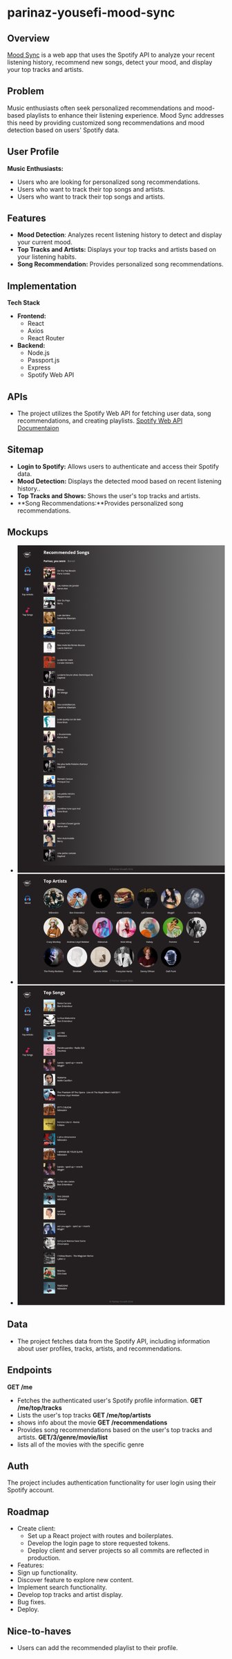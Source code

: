# parinaz-yousefi-mood-sync


## Overview
[Mood Sync](https://mood-sync.netlify.app/) is a web app that uses the Spotify API to analyze your recent listening history, recommend new songs, detect your mood, and display your top tracks and artists.

## Problem
Music enthusiasts often seek personalized recommendations and mood-based playlists to enhance their listening experience. Mood Sync addresses this need by providing customized song recommendations and mood detection based on users' Spotify data.


## User Profile
**Music Enthusiasts:**
-  Users who are looking for personalized song recommendations.
-  Users who want to track their top songs and artists.
-  Users who want to track their top songs and artists.

## Features
-  **Mood Detection**: Analyzes recent listening history to detect and display your current mood.
-  **Top Tracks and Artists:** Displays your top tracks and artists based on your listening habits.
-  **Song Recommendation:** Provides personalized song recommendations.

## Implementation
**Tech Stack**
-  **Frontend:**
   -   React
   -   Axios
   -   React Router
-  **Backend:**
   -   Node.js
   -   Passport.js
   -   Express
   -   Spotify Web API

## APIs

-  The project utilizes the Spotify Web API for fetching user data, song recommendations, and creating playlists.
 [Spotify Web API Documentaion](https://developer.spotify.com/documentation/web-api)

## Sitemap
-  **Login to Spotify:** Allows users to authenticate and access their Spotify data.
-  **Mood Detection:** Displays the detected mood based on recent listening history..
-  **Top Tracks and Shows:** Shows the user's top tracks and artists.
-  **Song Recommendations:**Provides personalized song recommendations.

## Mockups
-  ![Mood Page](./images/FireShot%20Capture%20006%20-%20Parinaz%20Yousefi%20-%20Spotify%20app%20-%20localhost.png)
-  ![Top Artists](./images/FireShot%20Capture%20007%20-%20Parinaz%20Yousefi%20-%20Spotify%20app%20-%20localhost.png)
-  ![Top Tracks](./images/FireShot%20Capture%20008%20-%20Parinaz%20Yousefi%20-%20Spotify%20app%20-%20localhost.png)
## Data
-  The project fetches data from the Spotify API, including information about user profiles, tracks, artists, and recommendations.

## Endpoints
**GET /me**
-  Fetches the authenticated user's Spotify profile information.
**GET /me/top/tracks**
-  Lists the user's top tracks
**GET /me/top/artists**
-  shows info  about the movie
**GET /recommendations**
-  Provides song recommendations based on the user's top tracks and artists.
**GET/3/genre/movie/list**
-  lists all of the movies with the specific genre
## Auth
  The project includes authentication functionality for user login using their Spotify account.
## Roadmap
- Create client:
  -   Set up a React project with routes and boilerplates.
  -  Develop the login page to store requested tokens.
  -  Deploy client and server projects so all commits are reflected in production.
-  Features:
  -  Sign up functionality.
  -  Discover feature to explore new content.
  -  Implement search functionality.
  -  Develop top tracks and artist display.
-  Bug fixes.
-  Deploy.

## Nice-to-haves

-  Users can add the recommended playlist to their profile.
